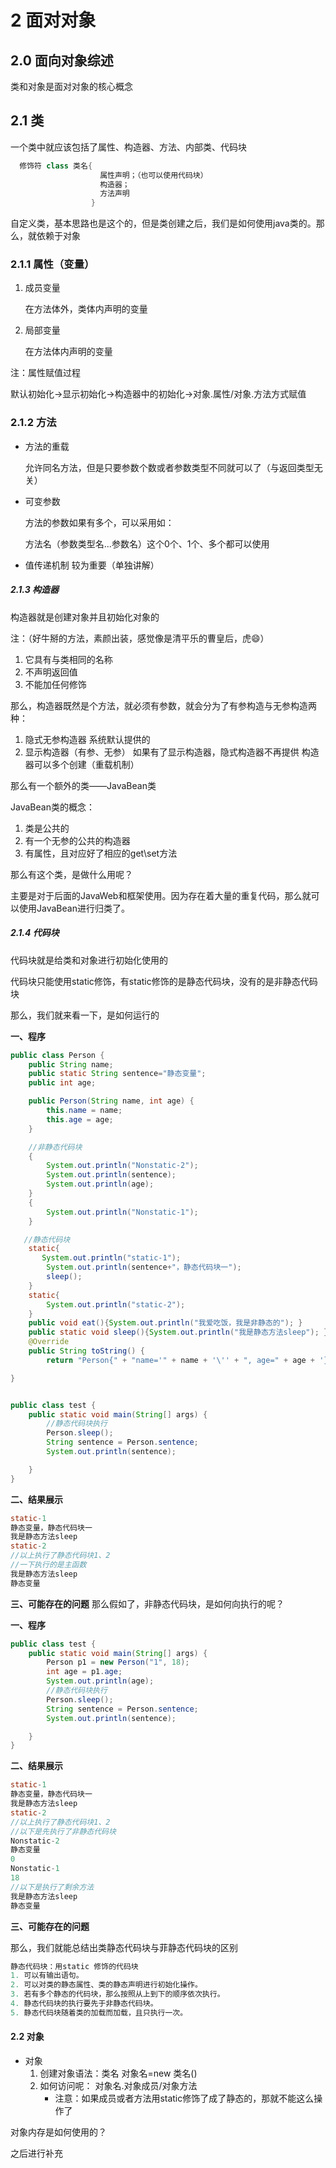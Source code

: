 <!--
 * @Author: your name
 * @Date: 2020-04-18 14:11:31
 * @LastEditTime: 2020-04-22 08:41:22
 * @LastEditors: Please set LastEditors
 * @Description: In User Settings Edit
 * @FilePath: \docs\1.basics\1.java-basic\18-面对对象.md
 -->
# 2 面对对象

## 2.0 面向对象综述

类和对象是面对对象的核心概念

## 2.1 类

一个类中就应该包括了属性、构造器、方法、内部类、代码块

```java
  修饰符 class 类名{
                    属性声明；（也可以使用代码块）
                    构造器；
                    方法声明
                  }
```
自定义类，基本思路也是这个的，但是类创建之后，我们是如何使用java类的。那么，就依赖于对象

### 2.1.1 属性（变量）

1. 成员变量 
   
   在方法体外，类体内声明的变量

2. 局部变量
   
   在方法体内声明的变量

注：属性赋值过程

  默认初始化→显示初始化→构造器中的初始化→对象.属性/对象.方法方式赋值

### 2.1.2 方法

* 方法的重载
  
  允许同名方法，但是只要参数个数或者参数类型不同就可以了（与返回类型无关）

* 可变参数
  
  方法的参数如果有多个，可以采用如：

  方法名（参数类型名...参数名）这个0个、1个、多个都可以使用

* 值传递机制
  较为重要（单独讲解）

##### 2.1.3 构造器

构造器就是创建对象并且初始化对象的

注：（好牛掰的方法，素颜出装，感觉像是清平乐的曹皇后，虎:smile:）

1. 它具有与类相同的名称
2. 不声明返回值
3. 不能加任何修饰

那么，构造器既然是个方法，就必须有参数，就会分为了有参构造与无参构造两种：

1. 隐式无参构造器
   系统默认提供的
2. 显示构造器（有参、无参）
   如果有了显示构造器，隐式构造器不再提供
   构造器可以多个创建（重载机制）

那么有一个额外的类——JavaBean类

JavaBean类的概念：
1. 类是公共的
2. 有一个无参的公共的构造器
3. 有属性，且对应好了相应的get\set方法

那么有这个类，是做什么用呢？

主要是对于后面的JavaWeb和框架使用。因为存在着大量的重复代码，那么就可以使用JavaBean进行归类了。

##### 2.1.4 代码块

代码块就是给类和对象进行初始化使用的

代码块只能使用static修饰，有static修饰的是静态代码块，没有的是非静态代码块

那么，我们就来看一下，是如何运行的

<b>一、程序</b>

```java
public class Person {
    public String name;
    public static String sentence="静态变量";
    public int age;

    public Person(String name, int age) {
        this.name = name;
        this.age = age;
    }

    //非静态代码块
    {
        System.out.println("Nonstatic-2");
        System.out.println(sentence);
        System.out.println(age);
    }
    {
        System.out.println("Nonstatic-1");
    }

   //静态代码块
    static{
       System.out.println("static-1");
        System.out.println(sentence+"，静态代码块一");
        sleep();
    }
    static{
        System.out.println("static-2");
    }
    public void eat(){System.out.println("我爱吃饭，我是非静态的"); }
    public static void sleep(){System.out.println("我是静态方法sleep"); }
    @Override
    public String toString() {
        return "Person{" + "name='" + name + '\'' + ", age=" + age + '}'; }

}


public class test {
    public static void main(String[] args) {
        //静态代码块执行
        Person.sleep();
        String sentence = Person.sentence;
        System.out.println(sentence);

    }
}

```

<b>二、结果展示</b>

```java
static-1
静态变量，静态代码块一
我是静态方法sleep
static-2
//以上执行了静态代码块1、2
//一下执行的是主函数
我是静态方法sleep
静态变量

```

<b>三、可能存在的问题</b>
那么假如了，非静态代码块，是如何向执行的呢？

<b>一、程序</b>

```java
public class test {
    public static void main(String[] args) {
        Person p1 = new Person("1", 18);
        int age = p1.age;
        System.out.println(age);
        //静态代码块执行
        Person.sleep();
        String sentence = Person.sentence;
        System.out.println(sentence);

    }
}
```

<b>二、结果展示</b>

```java
static-1
静态变量，静态代码块一
我是静态方法sleep
static-2
//以上执行了静态代码块1、2
//以下是先执行了非静态代码块
Nonstatic-2
静态变量
0
Nonstatic-1
18
//以下是执行了剩余方法
我是静态方法sleep
静态变量
```

<b>三、可能存在的问题</b>

那么，我们就能总结出类静态代码块与菲静态代码块的区别


```java
静态代码块：用static 修饰的代码块                                           非静态代码块：没有static修饰的代码块
1. 可以有输出语句。                                                            1. 可以有输出语句。
2. 可以对类的静态属性、类的静态声明进行初始化操作。                              2. 除了调用非静态的结构外， 还可以调用静态的变量或方法。
3. 若有多个静态的代码块，那么按照从上到下的顺序依次执行。                        3. 若有多个非静态的代码块， 那么按照从上到下的顺序依次执行。
4. 静态代码块的执行要先于非静态代码块。
5. 静态代码块随着类的加载而加载，且只执行一次。                                  5.每次创建对象的时候， 都会执行一次。 且先于构造器执行。
```






























































#### 2.2 对象

* 对象
   1. 创建对象语法：类名 对象名=new 类名()
   2. 如何访问呢：  对象名.对象成员/对象方法
      - 注意：如果成员或者方法用static修饰了成了静态的，那就不能这么操作了

对象内存是如何使用的？

之后进行补充

